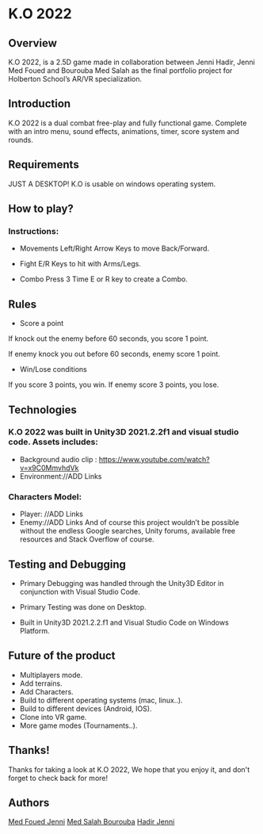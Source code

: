 # K.O 2022

## Overview

K.O 2022, is a 2.5D game  made in collaboration between Jenni Hadir, Jenni Med Foued and Bourouba Med Salah as the final portfolio project for Holberton School’s AR/VR specialization.

## Introduction

K.O 2022 is a dual combat free-play and fully functional game. Complete with an intro menu, sound effects, animations, timer,  score system and rounds.

## Requirements
JUST A DESKTOP!
K.O is usable on windows operating system.

## How to play?

### Instructions:

* Movements
Left/Right Arrow Keys to move Back/Forward.

* Fight
E/R Keys to hit with Arms/Legs.

* Combo
Press 3 Time E or R key to create a Combo.

## Rules

* Score a point

If knock out the enemy before 60 seconds, you score 1 point.

If enemy knock you out before 60 seconds, enemy score 1 point.

* Win/Lose conditions

If you score 3 points, you win. If enemy score 3 points, you lose.

## Technologies

### K.O 2022 was built in Unity3D 2021.2.2f1 and visual studio code. Assets includes:

* Background audio clip : https://www.youtube.com/watch?v=x9C0MmvhdVk
* Environment://ADD Links
### Characters Model:
* Player:  //ADD Links
* Enemy://ADD Links
And of course this project wouldn’t be possible without the endless Google searches, Unity forums, available free resources and Stack Overflow of course.

## Testing and Debugging

* Primary Debugging was handled through the Unity3D Editor in conjunction with Visual Studio Code.

* Primary Testing was done on Desktop.

* Built in Unity3D 2021.2.2.f1 and Visual Studio Code on Windows Platform.

## Future of the product

* Multiplayers mode.
* Add terrains.
* Add Characters.
* Build to different operating systems (mac, linux..).
* Build to different devices (Android, IOS).
* Clone into VR game.
* More game modes (Tournaments..).

## Thanks!
Thanks for taking a look at K.O 2022,
We hope that you enjoy it, and don't forget to check back for more!

## Authors
[Med Foued Jenni]()
[Med Salah Bourouba]()
[Hadir Jenni]()
